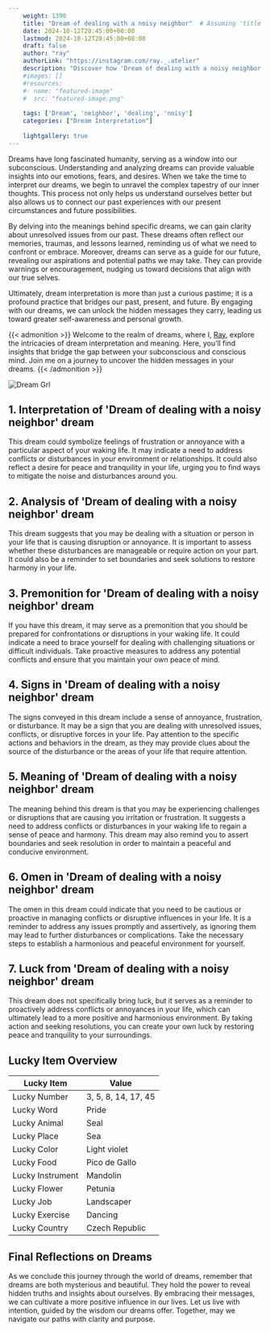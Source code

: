 ```yaml
---
    weight: 1390
    title: "Dream of dealing with a noisy neighbor"  # Assuming 'title' column exists
    date: 2024-10-12T20:45:00+08:00
    lastmod: 2024-10-12T20:45:00+08:00
    draft: false
    author: "ray"
    authorLink: "https://instagram.com/ray._.atelier"
    description: "Discover how 'Dream of dealing with a noisy neighbor' can interpret your future and uncover its significant meanings in your life."
    #images: []
    #resources:
    #- name: "featured-image"
    #  src: "featured-image.png"
    
    tags: ['Dream', 'neighbor', 'dealing', 'noisy']
    categories: ["Dream Interpretation"]
    
    lightgallery: true
---
```

    
Dreams have long fascinated humanity, serving as a window into our subconscious. Understanding and analyzing dreams can provide valuable insights into our emotions, fears, and desires. When we take the time to interpret our dreams, we begin to unravel the complex tapestry of our inner thoughts. This process not only helps us understand ourselves better but also allows us to connect our past experiences with our present circumstances and future possibilities.

By delving into the meanings behind specific dreams, we can gain clarity about unresolved issues from our past. These dreams often reflect our memories, traumas, and lessons learned, reminding us of what we need to confront or embrace. Moreover, dreams can serve as a guide for our future, revealing our aspirations and potential paths we may take. They can provide warnings or encouragement, nudging us toward decisions that align with our true selves.

Ultimately, dream interpretation is more than just a curious pastime; it is a profound practice that bridges our past, present, and future. By engaging with our dreams, we can unlock the hidden messages they carry, leading us toward greater self-awareness and personal growth.

{{< admonition >}}
Welcome to the realm of dreams, where I, [Ray](https://instagram.com/ray._.atelier), explore the intricacies of dream interpretation and meaning. Here, you’ll find insights that bridge the gap between your subconscious and conscious mind. Join me on a journey to uncover the hidden messages in your dreams.
{{< /admonition >}}

![Dream Grl](https://cdn.pixabay.com/photo/2017/11/02/03/35/gothic-2910057_1280.jpg "Dream Grl")

## 1. Interpretation of 'Dream of dealing with a noisy neighbor' dream
 This dream could symbolize feelings of frustration or annoyance with a particular aspect of your waking life. It may indicate a need to address conflicts or disturbances in your environment or relationships. It could also reflect a desire for peace and tranquility in your life, urging you to find ways to mitigate the noise and disturbances around you.

## 2. Analysis of 'Dream of dealing with a noisy neighbor' dream
 This dream suggests that you may be dealing with a situation or person in your life that is causing disruption or annoyance. It is important to assess whether these disturbances are manageable or require action on your part. It could also be a reminder to set boundaries and seek solutions to restore harmony in your life.

## 3. Premonition for 'Dream of dealing with a noisy neighbor' dream
 If you have this dream, it may serve as a premonition that you should be prepared for confrontations or disruptions in your waking life. It could indicate a need to brace yourself for dealing with challenging situations or difficult individuals. Take proactive measures to address any potential conflicts and ensure that you maintain your own peace of mind.

## 4. Signs in 'Dream of dealing with a noisy neighbor' dream
 The signs conveyed in this dream include a sense of annoyance, frustration, or disturbance. It may be a sign that you are dealing with unresolved issues, conflicts, or disruptive forces in your life. Pay attention to the specific actions and behaviors in the dream, as they may provide clues about the source of the disturbance or the areas of your life that require attention.

## 5. Meaning of 'Dream of dealing with a noisy neighbor' dream
 The meaning behind this dream is that you may be experiencing challenges or disruptions that are causing you irritation or frustration. It suggests a need to address conflicts or disturbances in your waking life to regain a sense of peace and harmony. This dream may also remind you to assert boundaries and seek resolution in order to maintain a peaceful and conducive environment.

## 6. Omen in 'Dream of dealing with a noisy neighbor' dream
 The omen in this dream could indicate that you need to be cautious or proactive in managing conflicts or disruptive influences in your life. It is a reminder to address any issues promptly and assertively, as ignoring them may lead to further disturbances or complications. Take the necessary steps to establish a harmonious and peaceful environment for yourself.

## 7. Luck from 'Dream of dealing with a noisy neighbor' dream
 This dream does not specifically bring luck, but it serves as a reminder to proactively address conflicts or annoyances in your life, which can ultimately lead to a more positive and harmonious environment. By taking action and seeking resolutions, you can create your own luck by restoring peace and tranquility to your surroundings.

## Lucky Item Overview
| Lucky Item          | Value              |
|---------------|--------------------|
| Lucky Number        | 3, 5, 8, 14, 17, 45  |
| Lucky Word          | Pride |
| Lucky Animal        | Seal |
| Lucky Place         | Sea     |
| Lucky Color         | Light violet     |
| Lucky Food          | Pico de Gallo      |
| Lucky Instrument    | Mandolin |
| Lucky Flower        | Petunia    |
| Lucky Job           | Landscaper       |
| Lucky Exercise      | Dancing  |
| Lucky Country       | Czech Republic    |


##  Final Reflections on Dreams

As we conclude this journey through the world of dreams, remember that dreams are both mysterious and beautiful. They hold the power to reveal hidden truths and insights about ourselves. By embracing their messages, we can cultivate a more positive influence in our lives. Let us live with intention, guided by the wisdom our dreams offer. Together, may we navigate our paths with clarity and purpose.
